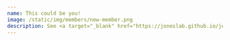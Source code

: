 ```yaml
---
name: This could be you!
image: /static/img/members/new-member.png
description: See <a target="_blank" href="https://joneslab.github.io/join/"> join</a> page for more information.
---
```

